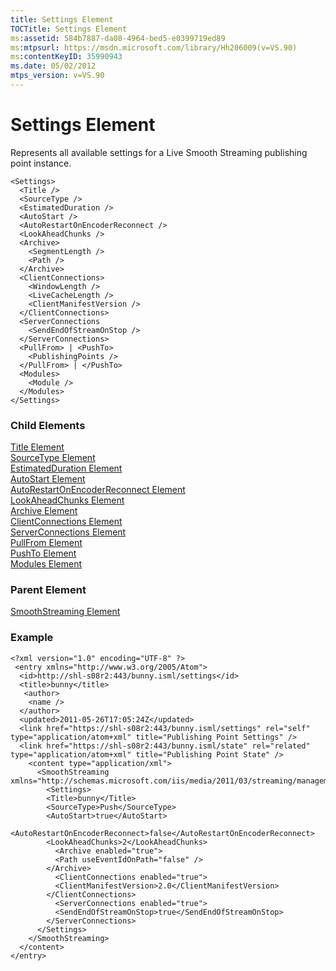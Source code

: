 ```yaml
---
title: Settings Element
TOCTitle: Settings Element
ms:assetid: 584b7887-da08-4964-bed5-e0399719ed89
ms:mtpsurl: https://msdn.microsoft.com/library/Hh206009(v=VS.90)
ms:contentKeyID: 35990943
ms.date: 05/02/2012
mtps_version: v=VS.90
---
```


# Settings Element

Represents all available settings for a Live Smooth Streaming publishing point instance.

    <Settings>
      <Title />
      <SourceType />
      <EstimatedDuration />
      <AutoStart />
      <AutoRestartOnEncoderReconnect />
      <LookAheadChunks />
      <Archive>
        <SegmentLength />
        <Path />
      </Archive>
      <ClientConnections>
        <WindowLength />
        <LiveCacheLength />
        <ClientManifestVersion />
      </ClientConnections>
      <ServerConnections
        <SendEndOfStreamOnStop />
      </ServerConnections>
      <PullFrom> | <PushTo>
        <PublishingPoints />
      </PullFrom> | </PushTo>
      <Modules>
        <Module />
      </Modules>
    </Settings>

### Child Elements

[Title Element](title-element.md)  
[SourceType Element](sourcetype-element.md)  
[EstimatedDuration Element](estimatedduration-element.md)  
[AutoStart Element](autostart-element.md)  
[AutoRestartOnEncoderReconnect Element](autorestartonencoderreconnect-element.md)  
[LookAheadChunks Element](lookaheadchunks-element.md)  
[Archive Element](archive-element.md)  
[ClientConnections Element](clientconnections-element.md)  
[ServerConnections Element](serverconnections-element.md)  
[PullFrom Element](pullfrom-element.md)  
[PushTo Element](pushto-element.md)  
[Modules Element](modules-element.md)

### Parent Element

[SmoothStreaming Element](smoothstreaming-element.md)


### Example

    <?xml version="1.0" encoding="UTF-8" ?>
     <entry xmlns="http://www.w3.org/2005/Atom">
      <id>http://shl-s08r2:443/bunny.isml/settings</id>
      <title>bunny</title>
       <author>
        <name />
      </author>
      <updated>2011-05-26T17:05:24Z</updated>
      <link href="https://shl-s08r2:443/bunny.isml/settings" rel="self" type="application/atom+xml" title="Publishing Point Settings" />
      <link href="https://shl-s08r2:443/bunny.isml/state" rel="related" type="application/atom+xml" title="Publishing Point State" />
        <content type="application/xml">
          <SmoothStreaming xmlns="http://schemas.microsoft.com/iis/media/2011/03/streaming/management">
            <Settings>
            <Title>bunny</Title>
            <SourceType>Push</SourceType>
            <AutoStart>true</AutoStart>
            <AutoRestartOnEncoderReconnect>false</AutoRestartOnEncoderReconnect>
            <LookAheadChunks>2</LookAheadChunks>
              <Archive enabled="true">
              <Path useEventIdOnPath="false" />
            </Archive>
              <ClientConnections enabled="true">
              <ClientManifestVersion>2.0</ClientManifestVersion>
            </ClientConnections>
              <ServerConnections enabled="true">
              <SendEndOfStreamOnStop>true</SendEndOfStreamOnStop>
            </ServerConnections>
          </Settings>
        </SmoothStreaming>
      </content>
    </entry>

